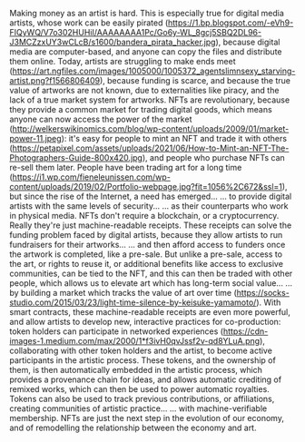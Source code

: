 Making money as an artist is hard.
This is especially true for digital media artists,
whose work can be easily pirated (https://1.bp.blogspot.com/-eVh9-FIQyWQ/V7o302HUHiI/AAAAAAAA1Pc/Go6y-WL_8gcj5SBQ2DL96-J3MCZzxUY3wCLcB/s1600/bandera_pirata_hacker.jpg),
because digital media are computer-based,
and anyone can copy the files and distribute them online.
Today, artists are struggling to make ends meet (https://art.ngfiles.com/images/1005000/1005372_agentslimnsexy_starving-artist.png?f1566806409),
because funding is scarce,
and because the true value of artworks are not known,
due to externalities like piracy,
and the lack of a true market system for artworks.
NFTs are revolutionary,
because they provide a common market for trading digital goods,
which means anyone can now access the power of the market (http://welkerswikinomics.com/blog/wp-content/uploads/2009/01/market-power-11.jpeg):
it's easy for people to mint an NFT and trade it with others (https://petapixel.com/assets/uploads/2021/06/How-to-Mint-an-NFT-The-Photographers-Guide-800x420.jpg),
and people who purchase NFTs can re-sell them later.
People have been trading art for a long time (https://i1.wp.com/fieneleunissen.com/wp-content/uploads/2019/02/Portfolio-webpage.jpg?fit=1056%2C672&ssl=1),
but since the rise of the Internet, a need has emerged...
... to provide digital artists with the same levels of security...
... as their counterparts who work in physical media.
NFTs don't require a blockchain, or a cryptocurrency.
Really they're just machine-readable receipts.
These receipts can solve the funding problem faced by digital artists,
because they allow artists to run fundraisers for their artworks...
... and then afford access to funders once the artwork is completed,
like a pre-sale.
But unlike a pre-sale,
access to the art,
or rights to reuse it,
or additional benefits like access to exclusive communities,
can be tied to the NFT,
and this can then be traded with other people,
which allows us to elevate art which has long-term social value...
... by building a market which tracks the value of art over time (https://socks-studio.com/2015/03/23/light-time-silence-by-keisuke-yamamoto/).
With smart contracts, these machine-readable receipts are even more powerful,
and allow artists to develop new, interactive practices for co-production:
token holders can participate in networked experiences (https://cdn-images-1.medium.com/max/2000/1*f3ivH0qvJssf2v-qd8YLuA.png),
collaborating with other token holders and the artist,
to become active participants in the artistic process.
These tokens, and the ownership of them,
is then automatically embedded in the artistic process,
which provides a provenance chain for ideas,
and allows automatic crediting of remixed works,
which can then be used to power automatic royalties.
Tokens can also be used to track previous contributions,
or affiliations,
creating communities of artistic practice...
... with machine-verifiable membership.
NFTs are just the next step in the evolution of our economy,
and of remodelling the relationship between the economy and art.
